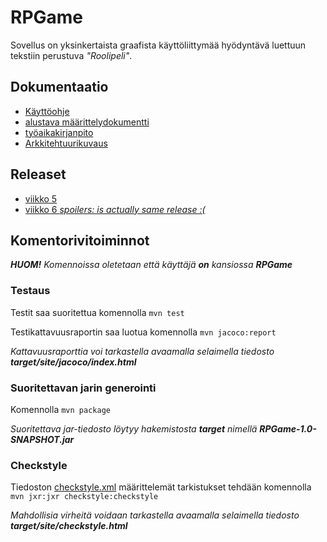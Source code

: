 # RPGame #

Sovellus on yksinkertaista graafista käyttöliittymää hyödyntävä luettuun tekstiin perustuva *"Roolipeli"*. 

## Dokumentaatio
* [Käyttöohje](https://github.com/AlaNeponen/Ohjelmistotekniikka-harjoitustyo/blob/master/dokumentointi/k%C3%A4ytt%C3%B6ohje.md)
* [alustava määrittelydokumentti](https://github.com/AlaNeponen/Ohjelmistotekniikka-harjoitustyo/blob/master/dokumentointi/maarittelydokumentti.md)
* [työaikakirjanpito](https://github.com/AlaNeponen/Ohjelmistotekniikka-harjoitustyo/blob/master/dokumentointi/tyoaikakirjanpito.md)
* [Arkkitehtuurikuvaus](https://github.com/AlaNeponen/Ohjelmistotekniikka-harjoitustyo/blob/master/dokumentointi/arkkitehtuuri.md)

## Releaset
* [viikko 5](https://github.com/AlaNeponen/Ohjelmistotekniikka-harjoitustyo/releases/tag/viikko5)
* [viikko 6 *spoilers: is actually same release :(*](https://github.com/AlaNeponen/Ohjelmistotekniikka-harjoitustyo/releases/tag/viikko5)


## Komentorivitoiminnot

***HUOM!** Komennoissa oletetaan että käyttäjä **on** kansiossa **RPGame***

### Testaus
Testit saa suoritettua komennolla `mvn test`

Testikattavuusraportin saa luotua komennolla `mvn jacoco:report`

*Kattavuusraporttia voi tarkastella avaamalla selaimella tiedosto **target/site/jacoco/index.html***

### Suoritettavan jarin generointi
Komennolla `mvn package`

*Suoritettava jar-tiedosto löytyy hakemistosta **target** nimellä **RPGame-1.0-SNAPSHOT.jar***

### Checkstyle
Tiedoston [checkstyle.xml](https://github.com/AlaNeponen/Ohjelmistotekniikka-harjoitustyo/blob/master/RPGame/checkstyle.xml) määrittelemät tarkistukset tehdään komennolla `mvn jxr:jxr checkstyle:checkstyle`

*Mahdollisia virheitä voidaan tarkastella avaamalla selaimella tiedosto **target/site/checkstyle.html***
